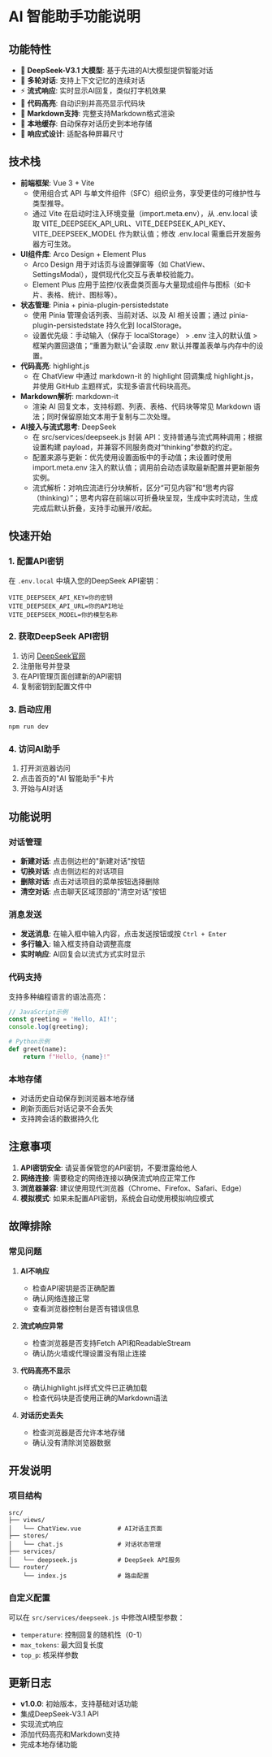 # AI 智能助手功能说明

## 功能特性

- 🤖 **DeepSeek-V3.1 大模型**: 基于先进的AI大模型提供智能对话
- 💬 **多轮对话**: 支持上下文记忆的连续对话
- ⚡ **流式响应**: 实时显示AI回复，类似打字机效果
- 🎨 **代码高亮**: 自动识别并高亮显示代码块
- 📝 **Markdown支持**: 完整支持Markdown格式渲染
- 💾 **本地缓存**: 自动保存对话历史到本地存储
- 📱 **响应式设计**: 适配各种屏幕尺寸

## 技术栈

- **前端框架**: Vue 3 + Vite
  - 使用组合式 API 与单文件组件（SFC）组织业务，享受更佳的可维护性与类型推导。
  - 通过 Vite 在启动时注入环境变量（import.meta.env），从 .env.local 读取 VITE_DEEPSEEK_API_URL、VITE_DEEPSEEK_API_KEY、VITE_DEEPSEEK_MODEL 作为默认值；修改 .env.local 需重启开发服务器方可生效。
- **UI组件库**: Arco Design + Element Plus
  - Arco Design 用于对话页与设置弹窗等（如 ChatView、SettingsModal），提供现代化交互与表单校验能力。
  - Element Plus 应用于监控/仪表盘类页面与大量现成组件与图标（如卡片、表格、统计、图标等）。
- **状态管理**: Pinia + pinia-plugin-persistedstate
  - 使用 Pinia 管理会话列表、当前对话、以及 AI 相关设置；通过 pinia-plugin-persistedstate 持久化到 localStorage。
  - 设置优先级：手动输入（保存于 localStorage） > .env 注入的默认值 > 框架内置回退值；“重置为默认”会读取 .env 默认并覆盖表单与内存中的设置。
- **代码高亮**: highlight.js
  - 在 ChatView 中通过 markdown-it 的 highlight 回调集成 highlight.js，并使用 GitHub 主题样式，实现多语言代码块高亮。
- **Markdown解析**: markdown-it
  - 渲染 AI 回复文本，支持标题、列表、表格、代码块等常见 Markdown 语法；同时保留原始文本用于复制与二次处理。
- **AI接入与流式思考**: DeepSeek
  - 在 src/services/deepseek.js 封装 API：支持普通与流式两种调用；根据设置构建 payload，并兼容不同服务商对“thinking”参数的约定。
  - 配置来源与更新：优先使用设置面板中的手动值；未设置时使用 import.meta.env 注入的默认值；调用前会动态读取最新配置并更新服务实例。
  - 流式解析：对响应流进行分块解析，区分“可见内容”和“思考内容（thinking）”；思考内容在前端以可折叠块呈现，生成中实时流动，生成完成后默认折叠，支持手动展开/收起。

## 快速开始

### 1. 配置API密钥


 在 `.env.local` 中填入您的DeepSeek API密钥：
   ```
   VITE_DEEPSEEK_API_KEY=你的密钥
   VITE_DEEPSEEK_API_URL=你的API地址
   VITE_DEEPSEEK_MODEL=你的模型名称
   ```

### 2. 获取DeepSeek API密钥

1. 访问 [DeepSeek官网](https://platform.deepseek.com/)
2. 注册账号并登录
3. 在API管理页面创建新的API密钥
4. 复制密钥到配置文件中

### 3. 启动应用

```bash
npm run dev
```

### 4. 访问AI助手

1. 打开浏览器访问
2. 点击首页的"AI 智能助手"卡片
3. 开始与AI对话

## 功能说明

### 对话管理

- **新建对话**: 点击侧边栏的"新建对话"按钮
- **切换对话**: 点击侧边栏的对话项目
- **删除对话**: 点击对话项目的菜单按钮选择删除
- **清空对话**: 点击聊天区域顶部的"清空对话"按钮

### 消息发送

- **发送消息**: 在输入框中输入内容，点击发送按钮或按 `Ctrl + Enter`
- **多行输入**: 输入框支持自动调整高度
- **实时响应**: AI回复会以流式方式实时显示

### 代码支持

支持多种编程语言的语法高亮：

```javascript
// JavaScript示例
const greeting = 'Hello, AI!';
console.log(greeting);
```

```python
# Python示例
def greet(name):
    return f"Hello, {name}!"
```

### 本地存储

- 对话历史自动保存到浏览器本地存储
- 刷新页面后对话记录不会丢失
- 支持跨会话的数据持久化

## 注意事项

1. **API密钥安全**: 请妥善保管您的API密钥，不要泄露给他人
2. **网络连接**: 需要稳定的网络连接以确保流式响应正常工作
3. **浏览器兼容**: 建议使用现代浏览器（Chrome、Firefox、Safari、Edge）
4. **模拟模式**: 如果未配置API密钥，系统会自动使用模拟响应模式

## 故障排除

### 常见问题

1. **AI不响应**
   - 检查API密钥是否正确配置
   - 确认网络连接正常
   - 查看浏览器控制台是否有错误信息

2. **流式响应异常**
   - 检查浏览器是否支持Fetch API和ReadableStream
   - 确认防火墙或代理设置没有阻止连接

3. **代码高亮不显示**
   - 确认highlight.js样式文件已正确加载
   - 检查代码块是否使用正确的Markdown语法

4. **对话历史丢失**
   - 检查浏览器是否允许本地存储
   - 确认没有清除浏览器数据

## 开发说明

### 项目结构

```
src/
├── views/
│   └── ChatView.vue          # AI对话主页面
├── stores/
│   └── chat.js               # 对话状态管理
├── services/
│   └── deepseek.js           # DeepSeek API服务
└── router/
    └── index.js              # 路由配置
```

### 自定义配置

可以在 `src/services/deepseek.js` 中修改AI模型参数：

- `temperature`: 控制回复的随机性（0-1）
- `max_tokens`: 最大回复长度
- `top_p`: 核采样参数

## 更新日志

- **v1.0.0**: 初始版本，支持基础对话功能
- 集成DeepSeek-V3.1 API
- 实现流式响应
- 添加代码高亮和Markdown支持
- 完成本地存储功能